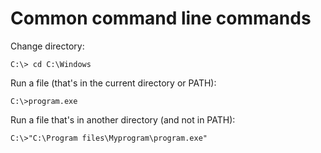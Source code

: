 # Common command line commands
Change directory:
```
C:\> cd C:\Windows
```

Run a file (that's in the current directory or PATH):
```
C:\>program.exe
```
Run a file that's in another directory (and not in PATH):
```
C:\>"C:\Program files\Myprogram\program.exe"
```
